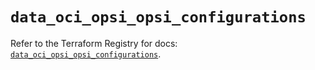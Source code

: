 # `data_oci_opsi_opsi_configurations`

Refer to the Terraform Registry for docs: [`data_oci_opsi_opsi_configurations`](https://registry.terraform.io/providers/oracle/oci/6.18.0/docs/data-sources/opsi_opsi_configurations).
